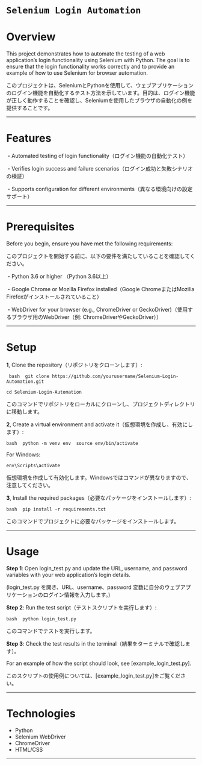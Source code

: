 

# `Selenium Login Automation`

# Overview

This project demonstrates how to automate the testing of a web application’s login functionality using Selenium with Python. The goal is to ensure that the login functionality works correctly and to provide an example of how to use Selenium for browser automation.

このプロジェクトは、SeleniumとPythonを使用して、ウェブアプリケーションのログイン機能を自動化するテスト方法を示しています。目的は、ログイン機能が正しく動作することを確認し、Seleniumを使用したブラウザの自動化の例を提供することです。

---
# Features

・Automated testing of login functionality（ログイン機能の自動化テスト）

・Verifies login success and failure scenarios（ログイン成功と失敗シナリオの検証）

・Supports configuration for different environments（異なる環境向けの設定サポート）

---
# Prerequisites

Before you begin, ensure you have met the following requirements:

このプロジェクトを開始する前に、以下の要件を満たしていることを確認してください。


・Python 3.6 or higher （Python 3.6以上）

・Google Chrome or Mozilla Firefox installed（Google ChromeまたはMozilla Firefoxがインストールされていること）

・WebDriver for your browser (e.g., ChromeDriver or GeckoDriver)（使用するブラウザ用のWebDriver（例: ChromeDriverやGeckoDriver））

---
# Setup

**1**, Clone the repository（リポジトリをクローンします）:

``` bash  git clone https://github.com/yourusername/Selenium-Login-Automation.git```

```cd Selenium-Login-Automation  ```
 
このコマンドでリポジトリをローカルにクローンし、プロジェクトディレクトリに移動します。


**2**, Create a virtual environment and activate it（仮想環境を作成し、有効にします）:

```bash  python -m venv env  source env/bin/activate ```

For Windows:

```env\Scripts\activate``` 

仮想環境を作成して有効化します。Windowsではコマンドが異なりますので、注意してください。



**3**, Install the required packages（必要なパッケージをインストールします）:

``` bash  pip install -r requirements.txt ```
 
 このコマンドでプロジェクトに必要なパッケージをインストールします。
 
---
# Usage

**Step 1**: 
  Open login_test.py and update the URL, username, and password variables with your web application’s login details.

(login_test.py を開き、URL、username、password 変数に自分のウェブアプリケーションのログイン情報を入力します。)



**Step 2**: 
  Run the test script（テストスクリプトを実行します）:

``` bash  python login_test.py  ```
 
このコマンドでテストを実行します。


**Step 3**: 
  Check the test results in the terminal（結果をターミナルで確認します）。

For an example of how the script should look, see [example_login_test.py].

このスクリプトの使用例については、[example_login_test.py]をご覧ください。

---

# Technologies
- Python
- Selenium WebDriver
- ChromeDriver
- HTML/CSS

---
